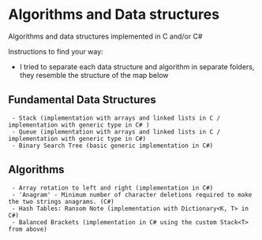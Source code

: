 # Algorithms and Data structures

  Algorithms and data structures implemented in C and/or C#

  Instructions to find your way:
  - I tried to separate each data structure and algorithm in separate folders, they resemble the structure of the map below

  ## Fundamental Data Structures
     - Stack (implementation with arrays and linked lists in C / implementation with generic type in C# )
     - Queue (implementation with arrays and linked lists in C / implementation with generic type in C#)
     - Binary Search Tree (basic generic implementation in C#)

  ## Algorithms
     - Array rotation to left and right (implementation in C#)
     - 'Anagram' - Minimum number of character deletions required to make the two strings anagrams. (C#)
     - Hash Tables: Ransom Note (implementation with Dictionary<K, T> in C#)
     - Balanced Brackets (implementation in C# using the custom Stack<T> from above)
